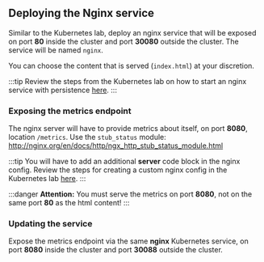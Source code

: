 ## Deploying the Nginx service

Similar to the Kubernetes lab, deploy an nginx service that will be exposed on port **80** inside the cluster and port **30080** outside the cluster. The service will be named `nginx`.

You can choose the content that is served (`index.html`) at your discretion.

:::tip
Review the steps from the Kubernetes lab on how to start an nginx service with persistence [here](https://scgc.pages.upb.ro/cloud-courses/docs/management/kubernetes#persistent-storage).
:::

### Exposing the metrics endpoint

The nginx server will have to provide metrics about itself, on port **8080**, location `/metrics`. Use the `stub_status` module: http://nginx.org/en/docs/http/ngx_http_stub_status_module.html

:::tip
You will have to add an additional **server** code block in the nginx config. Review the steps for creating a custom nginx config in the Kubernetes lab [here](https://scgc.pages.upb.ro/cloud-courses/docs/management/kubernetes#communicating-between-apps).
:::

:::danger
**Attention:** You must serve the metrics on port **8080**, not on the same port **80** as the html content!
:::

### Updating the service

Expose the metrics endpoint via the same **nginx** Kubernetes service, on port **8080** inside the cluster and port **30088** outside the cluster.
